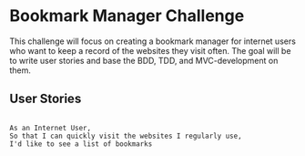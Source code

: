 # Bookmark Manager Challenge

This challenge will focus on creating a bookmark manager for internet users who want to keep a record of the websites they visit often. The goal will be to write user stories and base the BDD, TDD, and MVC-development on them.

## User Stories ##

```

As an Internet User,
So that I can quickly visit the websites I regularly use,
I'd like to see a list of bookmarks

```
